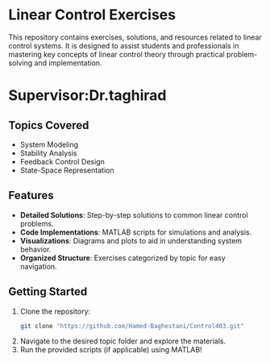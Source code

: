 # Linear Control Exercises

This repository contains exercises, solutions, and resources related to linear control systems. It is designed to assist students and professionals in mastering key concepts of linear control theory through practical problem-solving and implementation.
# Supervisor:Dr.taghirad

## Topics Covered
- System Modeling
- Stability Analysis
- Feedback Control Design
- State-Space Representation

## Features
- **Detailed Solutions**: Step-by-step solutions to common linear control problems.
- **Code Implementations**: MATLAB scripts for simulations and analysis.
- **Visualizations**: Diagrams and plots to aid in understanding system behavior.
- **Organized Structure**: Exercises categorized by topic for easy navigation.

## Getting Started
1. Clone the repository:  
   ```bash
   git clone "https://github.com/Hamed-Baghestani/Control403.git"
   ```
2. Navigate to the desired topic folder and explore the materials.
3. Run the provided scripts (if applicable) using MATLAB!

